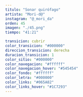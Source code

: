```yaml
---
titulo: "Sonar quirófago"
artista: "Mori-d@"
instagram: "@_mori_da"
orden: 45
imagen: "./45.png"
tiempo: "41:21"

transicion: cubrir
color_transicion: "#000000"
direccion_transicion: derecha
duracion_transicion: 1
color_sitio: "#000000"
color_navegacion: "#ffffff"
color_navegacion_hover: "#545454"
color_fondo: "#ffffff"
color_letra: "#000000"
color_links: "#065A82"
color_links_hover: "#1C7293"
---
```

